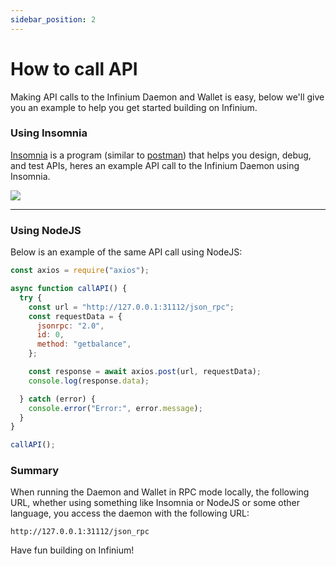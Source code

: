 ```yaml
---
sidebar_position: 2
---
```


# How to call API

Making API calls to the Infinium Daemon and Wallet is easy, below we'll give you an example to help you get started building on Infinium.

### Using Insomnia

[Insomnia](https://insomnia.rest/) is a program (similar to [postman](https://www.postman.com/)) that helps you design, debug, and test APIs, heres an example API call to the Infinium Daemon using Insomnia.

![](https://files.readme.io/d5fd42e-insomnia_call.png)

---

### Using NodeJS

Below is an example of the same API call using NodeJS:

```javascript
const axios = require("axios");

async function callAPI() {
  try {
    const url = "http://127.0.0.1:31112/json_rpc";
    const requestData = {
      jsonrpc: "2.0",
      id: 0,
      method: "getbalance",
    };

    const response = await axios.post(url, requestData);
    console.log(response.data);

  } catch (error) {
    console.error("Error:", error.message);
  }
}

callAPI();
```

### Summary

When running the Daemon and Wallet in RPC mode locally, the following URL, whether using something like Insomnia or NodeJS or some other language, you access the daemon with the following URL:

```
http://127.0.0.1:31112/json_rpc
```

Have fun building on Infinium!